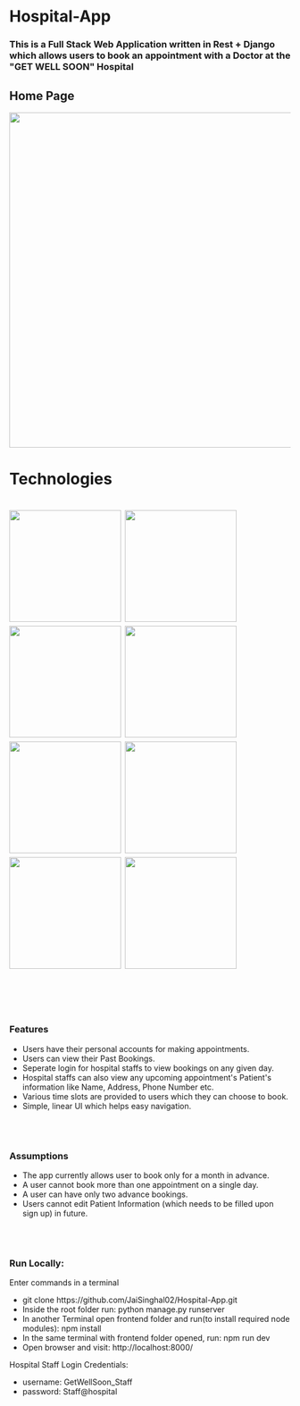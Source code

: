 # Hospital-App

<h3>This is a Full Stack Web Application written in Rest + Django which allows users to book an appointment with a Doctor at the "GET WELL SOON" Hospital</h3>
<h2>Home Page</h2>
<img src="https://user-images.githubusercontent.com/53816453/113694722-bef3db00-96ed-11eb-8e13-757818405c7b.png" width="600"  >

<h1>Technologies<h1>
<a href="https://reactjs.org/"><img src="https://user-images.githubusercontent.com/53816453/113695440-7b4da100-96ee-11eb-940a-21866872151b.png" width="200"  ></a>
<a href="https://redux.js.org/"><img src="https://user-images.githubusercontent.com/53816453/113695556-9ae4c980-96ee-11eb-87b2-9d350f30a29d.png" width="200"  ></a>
<a href="https://developer.mozilla.org/en-US/docs/Web/JavaScript"><img src="https://user-images.githubusercontent.com/53816453/113695655-b9e35b80-96ee-11eb-85d5-4d380499a022.jpg" width="200"  ></a>
<a href="https://www.npmjs.com/"><img src="https://user-images.githubusercontent.com/53816453/113697090-61ad5900-96f0-11eb-85a7-c53f2b93a315.png" width="200"  ></a>
<a href="https://material-ui.com/"><img src="https://user-images.githubusercontent.com/53816453/113695831-f020db00-96ee-11eb-8ea1-9de53bf5fcb6.png" width="200"  ></a>
<a href="https://www.djangoproject.com/"><img src="https://user-images.githubusercontent.com/53816453/113696026-2199a680-96ef-11eb-865b-51fefbf9a403.jpg" width="200"  ></a>
<a href="https://www.django-rest-framework.org/"><img src="https://user-images.githubusercontent.com/53816453/113696136-3fffa200-96ef-11eb-9309-ca73387c13fa.png" width="200"  ></a>
<a href="https://www.python.org/"><img src="https://user-images.githubusercontent.com/53816453/113696259-645b7e80-96ef-11eb-9469-c4679ca0db03.png" width="200"  ></a>

<br/>
<br/>
<br/>

<h3>Features</h3>                            
<ul>
<li>Users have their personal accounts for making appointments.</li>
<li>Users can view their Past Bookings.</li>
<li>Seperate login for hospital staffs to view bookings on any given day.</li>
<li>Hospital staffs can also view any upcoming appointment's Patient's information like Name, Address, Phone Number etc.</li>
<li>Various time slots are provided to users which they can choose to book.</li>
<li>Simple, linear UI which helps easy navigation.</li>

</ul>
<br/>
<br/>
<h3>Assumptions</h3>                            
<ul>
<li>The app currently allows user to book only for a month in advance.</li>
<li>A user cannot book more than one appointment on a single day.</li>
<li>A user can have only two advance bookings.</li>
<li>Users cannot edit Patient Information (which needs to be filled upon sign up) in future.</li>
</ul>


<br/>
<br/>
<h3>Run Locally:</h3>
<label>Enter commands in a terminal</label>
<ul>
<li>git clone https://github.com/JaiSinghal02/Hospital-App.git</li>
<li>Inside the root folder run: python manage.py runserver</li>
<li>In another Terminal open frontend folder and run(to install required node modules): npm install</li>
<li>In the same terminal with frontend folder opened, run: npm run dev</li>
<li>Open browser and visit: http://localhost:8000/</li>
</ul>

<label>Hospital Staff Login Credentials:</label>
<ul>
<li>username: GetWellSoon_Staff</li>
<li>password: Staff@hospital </li>
</ul>
